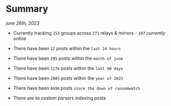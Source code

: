 
# Summary
_june 26th, 2023_

- Currently tracking `153` groups across `271` relays & mirrors - _`107` currently online_

- There have been `12` posts within the `last 24 hours`

- There have been `295` posts within the `month of june`

- There have been `1176` posts within the `last 90 days`

- There have been `2005` posts within the `year of 2023`

- There have been `6696` posts `since the dawn of ransomwatch`

- There are `80` custom parsers indexing posts
